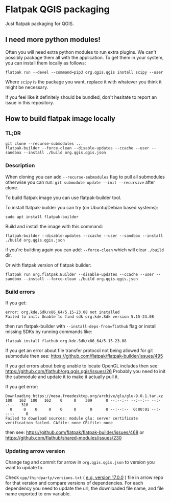 # Flatpak QGIS packaging

Just flatpak packaging for QGIS.

## I need more python modules!
Often you will need extra python modules to run extra plugins. We can't possibly package them all with
the application. To get them in your system, you can install them locally as follows:

```
flatpak run --devel --command=pip3 org.qgis.qgis install scipy --user
```

Where `scipy` is the package you want, replace it with whatever you think it might be necessary.

If you feel like it definitely should be bundled, don't hesitate to report an issue in this repository.

## How to build flatpak image locally

### TL;DR
```
git clone --recurse-submodules ...
flatpak-builder --force-clean --disable-updates --ccache --user --sandbox --install ./build org.qgis.qgis.json
```

### Description
When cloning you can add `--recurse-submodules` flag to pull all submodules otherwise you can run: `git submodule update --init --recursive` after clone.

To build flatpak image you can use flatpak-builder tool.

To install flatpak-builder you can try (on Ubuntu/Debian based systems):
```
sudo apt install flatpak-builder
```

Build and install the image with this command:
```
flatpak-builder --disable-updates --ccache --user --sandbox --install ./build org.qgis.qgis.json
```
if you're building again you can add: `--force-clean` which will clear `./build` dir.

Or with flatpak version of flatpak builder:
```
flatpak run org.flatpak.Builder --disable-updates --ccache --user --sandbox --install --force-clean ./build org.qgis.qgis.json
```

### Build errors
If you get:
```
error: org.kde.Sdk/x86_64/5.15-23.08 not installed
Failed to init: Unable to find sdk org.kde.Sdk version 5.15-23.08
```
then run flatpak-builder with `--install-deps-from=flathub` flag or install missing SDKs by running commands like:
```
flatpak install flathub org.kde.Sdk/x86_64/5.15-23.08
```

If you get an error about file transfer protocol not being allowed for git submodule then see: https://github.com/flatpak/flatpak-builder/issues/495

If you get errors about being unable to locate OpenGL includes then see: https://github.com/flathub/org.qgis.qgis/issues/26
Probably you need to init the submodule and update it to make it actually pull it.

If you get error:
```
Downloading https://mesa.freedesktop.org/archive/glu/glu-9.0.1.tar.xz
100   162  100   162    0     0    309      0 --:--:-- --:--:-- --:--:--   310
  0     0    0     0    0     0      0      0 --:--:--  0:00:01 --:--:--     0
Failed to download sources: module glu: server certificate verification failed. CAfile: none CRLfile: none
```
then see: https://github.com/flatpak/flatpak-builder/issues/468 or https://github.com/flathub/shared-modules/issues/230

### Updating arrow version
Change tag and commit for arrow in `org.qgis.qgis.json` to version you want to update to.

Check `cpp/thirdparty/versions.txt` ( [e.g. version 17.0.0](https://github.com/apache/arrow/blob/apache-arrow-17.0.0/cpp/thirdparty/versions.txt) ) file in arrow repo for that version and compare versions of dependencies.
For each dependency you need to update the url, the downloaded file name, and file name exported to env variable.
